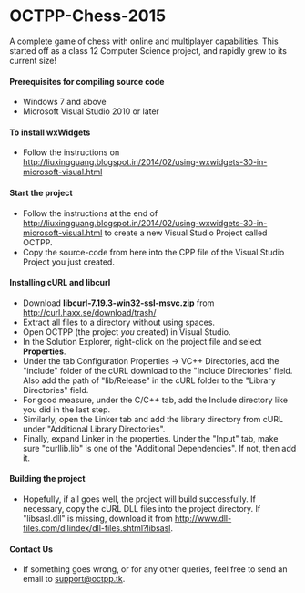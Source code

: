 # OCTPP-Chess-2015
A complete game of chess with online and multiplayer capabilities. This started off as a class 12 Computer Science project, and rapidly grew to its current size!

#### Prerequisites for compiling source code
- Windows 7 and above
- Microsoft Visual Studio 2010 or later

#### To install wxWidgets
- Follow the instructions on http://liuxingguang.blogspot.in/2014/02/using-wxwidgets-30-in-microsoft-visual.html

#### Start the project
- Follow the instructions at the end of http://liuxingguang.blogspot.in/2014/02/using-wxwidgets-30-in-microsoft-visual.html to create a new Visual Studio Project called OCTPP.
- Copy the source-code from here into the CPP file of the Visual Studio Project you just created.

#### Installing cURL and libcurl
- Download <strong>libcurl-7.19.3-win32-ssl-msvc.zip</strong> from http://curl.haxx.se/download/trash/
- Extract all files to a directory without using spaces.
- Open OCTPP (the project _you_ created) in Visual Studio.
- In the Solution Explorer, right-click on the project file and select <strong>Properties</strong>.
- Under the tab Configuration Properties -> VC++ Directories, add the "include" folder of the cURL download to the "Include Directories" field. Also add the path of "lib/Release" in the cURL folder to the "Library Directories" field.
- For good measure, under the C/C++ tab, add the Include directory like you did in the last step.
- Similarly, open the Linker tab and add the library directory from cURL under "Additional Library Directories".
- Finally, expand Linker in the properties. Under the "Input" tab, make sure "curllib.lib" is one of the "Additional Dependencies". If not, then add it.

#### Building the project
- Hopefully, if all goes well, the project will build successfully. If necessary, copy the cURL DLL files into the project directory. If "libsasl.dll" is missing, download it from http://www.dll-files.com/dllindex/dll-files.shtml?libsasl.


#### Contact Us
- If something goes wrong, or for any other queries, feel free to send an email to support@octpp.tk.
